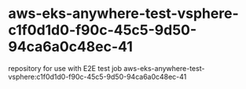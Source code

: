 # aws-eks-anywhere-test-vsphere-c1f0d1d0-f90c-45c5-9d50-94ca6a0c48ec-41
repository for use with E2E test job aws-eks-anywhere-test-vsphere:c1f0d1d0-f90c-45c5-9d50-94ca6a0c48ec-41
